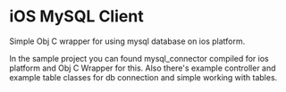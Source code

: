 iOS MySQL Client
================

Simple Obj C wrapper for using mysql database on ios platform.

In the sample project you can found mysql_connector compiled for ios platform and Obj C Wrapper for this.
Also there's example controller and example table classes for db connection and simple working with tables.

